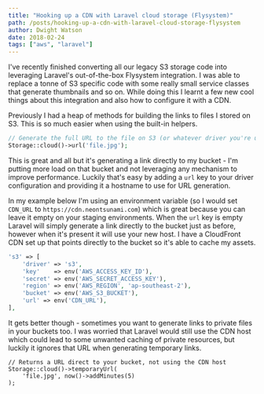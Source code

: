 ```yaml
---
title: "Hooking up a CDN with Laravel cloud storage (Flysystem)"
path: /posts/hooking-up-a-cdn-with-laravel-cloud-storage-flysystem
author: Dwight Watson
date: 2018-02-24
tags: ["aws", "laravel"]
---
```


I've recently finished converting all our legacy S3 storage code into leveraging Laravel's out-of-the-box Flysystem integration. I was able to replace a tonne of S3 specific code with some really small service classes that generate thumbnails and so on. While doing this I learnt a few new cool things about this integration and also how to configure it with a CDN.

Previously I had a heap of methods for building the links to files I stored on S3. This is so much easier when using the built-in helpers.

```php
// Generate the full URL to the file on S3 (or whatever driver you're using).
Storage::cloud()->url('file.jpg');
```

This is great and all but it's generating a link directly to my bucket - I'm putting more load on that bucket and not leveraging any mechanism to improve performance. Luckily that's easy by adding a `url` key to your driver configuration and providing it a hostname to use for URL generation.

In my example below I'm using an environment variable (so I would set `CDN_URL` to `https://cdn.neontsunami.com`) which is great because you can leave it empty on your staging environments. When the `url` key is empty Laravel will simply generate a link directly to the bucket just as before, however when it's present it will use your new host. I have a CloudFront CDN set up that points directly to the bucket so it's able to cache my assets.

```php
's3' => [
    'driver' => 's3',
    'key'    => env('AWS_ACCESS_KEY_ID'),
    'secret' => env('AWS_SECRET_ACCESS_KEY'),
    'region' => env('AWS_REGION', 'ap-southeast-2'),
    'bucket' => env('AWS_S3_BUCKET'),
    'url' => env('CDN_URL'),
],
```

It gets better though - sometimes you want to generate links to private files in your buckets too. I was worried that Laravel would still use the CDN host which could lead to some unwanted caching of private resources, but luckily it ignores that URL when generating temporary links.

```
// Returns a URL direct to your bucket, not using the CDN host
Storage::cloud()->temporaryUrl(
    'file.jpg', now()->addMinutes(5)
);
```
